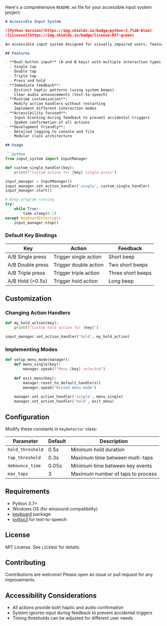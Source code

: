 Here's a comprehensive `README.md` file for your accessible input system project:

```markdown
# Accessible Input System

![Python Version](https://img.shields.io/badge/python-3.7%2B-blue)
![License](https://img.shields.io/badge/license-MIT-green)

An accessible input system designed for visually impaired users, featuring customizable keyboard input detection with haptic and audio feedback.

## Features

- **Dual-button input** (A and B keys) with multiple interaction types:
  - Single tap
  - Double tap
  - Triple tap
  - Press and hold
- **Immediate feedback**:
  - Distinct haptic patterns (using system beeps)
  - Clear audio announcements (text-to-speech)
- **Runtime customization**:
  - Modify action handlers without restarting
  - Implement different interaction modes
- **Accessibility focused**:
  - Input blocking during feedback to prevent accidental triggers
  - Spoken confirmation of all actions
- **Development friendly**:
  - Detailed logging to console and file
  - Modular class architecture

## Usage

```python
from input_system import InputManager

def custom_single_handler(key):
    print(f"Custom action for {key} single press")

input_manager = InputManager()
input_manager.set_action_handler('single', custom_single_handler)
input_manager.start()

# Keep program running
try:
    while True:
        time.sleep(0.1)
except KeyboardInterrupt:
    input_manager.stop()
```

### Default Key Bindings

| Key | Action | Feedback |
|-----|--------|----------|
| A/B Single press | Trigger single action | Short beep |
| A/B Double press | Trigger double action | Two short beeps |
| A/B Triple press | Trigger triple action | Three short beeps |
| A/B Hold (>0.5s) | Trigger hold action | Long beep |

## Customization

### Changing Action Handlers

```python
def my_hold_action(key):
    print(f"Custom hold action for {key}")

input_manager.set_action_handler('hold', my_hold_action)
```

### Implementing Modes

```python
def setup_menu_mode(manager):
    def menu_single(key):
        manager.speak(f"Menu {key} selected")
    
    def exit_menu(key):
        manager.reset_to_default_handlers()
        manager.speak("Exited menu mode")
    
    manager.set_action_handler('single', menu_single)
    manager.set_action_handler('hold', exit_menu)
```

## Configuration

Modify these constants in `KeyDetector` class:

| Parameter | Default | Description |
|-----------|---------|-------------|
| `hold_threshold` | 0.5s | Minimum hold duration |
| `tap_threshold` | 0.3s | Maximum time between multi-taps |
| `debounce_time` | 0.05s | Minimum time between key events |
| `max_taps` | 3 | Maximum number of taps to process |

## Requirements

- Python 3.7+
- Windows OS (for winsound compatibility)
- [keyboard](https://pypi.org/project/keyboard/) package
- [pyttsx3](https://pypi.org/project/pyttsx3/) for text-to-speech

## License

MIT License. See `LICENSE` for details.

## Contributing

Contributions are welcome! Please open an issue or pull request for any improvements.

## Accessibility Considerations

- All actions provide both haptic and audio confirmation
- System ignores input during feedback to prevent accidental triggers
- Timing thresholds can be adjusted for different user needs
```